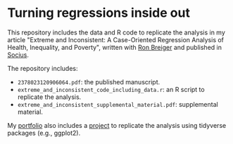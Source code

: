 # Turning regressions inside out

This repository includes the data and R code to replicate the analysis in my article "Extreme and Inconsistent: A Case-Oriented Regression Analysis of Health, Inequality, and Poverty", written with [Ron Breiger](http://www.u.arizona.edu/~breiger/RLB/Welcome.html) and published in [Socius](https://journals.sagepub.com/doi/10.1177/2378023120906064). 

The repository includes:
- `2378023120906064.pdf`: the published manuscript.
- `extreme_and_inconsistent_code_including_data.r`: an R script to replicate the analysis.
- `extreme_and_inconsistent_supplemental_material.pdf`: supplemental material.

My [portfolio](https://www.simonerambotti.com/portfolio) also includes a [project](https://sites.google.com/view/simone-rambotti/portfolio/trio) to replicate the analysis using tidyverse packages (e.g., ggplot2). 
